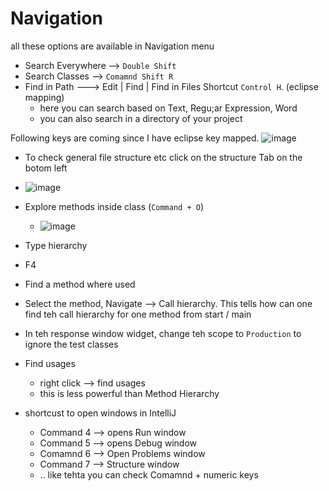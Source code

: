 # Navigation


all these options are available in Navigation menu 

- Search Everywhere  --> `Double Shift`
- Search Classes --> `Comamnd Shift R`
- Find in Path --->  Edit | Find | Find in Files Shortcut `Control H`. (eclipse mapping)
  - here you can search based on Text, Regu;ar Expression, Word
  - you can also search in a directory of your project

Following keys are coming since I have eclipse key mapped.
![image](https://github.com/atanumallik1/IntelliJ/assets/8110582/6129e757-2340-468b-95b1-46b50ee0707d)


- To check general file structure etc click on the structure Tab on the botom left 
- ![image](https://github.com/atanumallik1/IntelliJ/assets/8110582/d2f48ce0-181d-4bf8-b4bd-efd183a833c5)
- Explore methods inside class  (`Command + O`)
  -  ![image](https://github.com/atanumallik1/IntelliJ/assets/8110582/3eadcec8-d88e-42da-a033-4a5d76b6114f)
-  Type hierarchy 
  - F4
-  Find a method where used 
  - Select the method, Navigate --> Call hierarchy. This tells how can one find teh call hierarchy for one method from start / main 
  - In teh response window widget, change teh scope to `Production`  to ignore the test classes     

- Find usages 
  - right click --> find usages 
  - this is less powerful than Method Hierarchy


- shortcust to open windows in IntelliJ
  - Command 4 --> opens Run window
  - Command 5 --> opens Debug window
  - Comamnd 6   --> Open Problems window
  - Command 7 --> Structure window
  - .. like tehta you can check Comamnd + numeric keys
  
